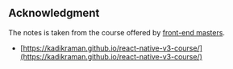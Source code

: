 ## Acknowledgment

The notes is taken from the course offered by [front-end masters](https://frontendmasters.com/).

- [https://kadikraman.github.io/react-native-v3-course/](https://kadikraman.github.io/react-native-v3-course/)

